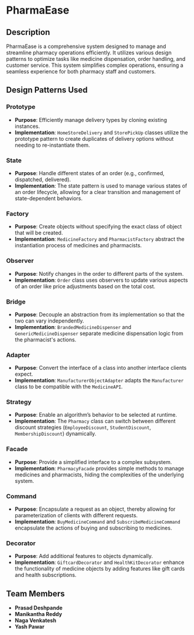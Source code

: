 # PharmaEase

## Description
PharmaEase is a comprehensive system designed to manage and streamline pharmacy operations efficiently. It utilizes various design patterns to optimize tasks like medicine dispensation, order handling, and customer service. This system simplifies complex operations, ensuring a seamless experience for both pharmacy staff and customers.

## Design Patterns Used

### Prototype
- **Purpose**: Efficiently manage delivery types by cloning existing instances.
- **Implementation**: `HomeStoreDelivery` and `StorePickUp` classes utilize the prototype pattern to create duplicates of delivery options without needing to re-instantiate them.

### State
- **Purpose**: Handle different states of an order (e.g., confirmed, dispatched, delivered).
- **Implementation**: The state pattern is used to manage various states of an order lifecycle, allowing for a clear transition and management of state-dependent behaviors.

### Factory
- **Purpose**: Create objects without specifying the exact class of object that will be created.
- **Implementation**: `MedicineFactory` and `PharmacistFactory` abstract the instantiation process of medicines and pharmacists.

### Observer
- **Purpose**: Notify changes in the order to different parts of the system.
- **Implementation**: `Order` class uses observers to update various aspects of an order like price adjustments based on the total cost.

### Bridge
- **Purpose**: Decouple an abstraction from its implementation so that the two can vary independently.
- **Implementation**: `BrandedMedicineDispenser` and `GenericMedicineDispenser` separate medicine dispensation logic from the pharmacist's actions.

### Adapter
- **Purpose**: Convert the interface of a class into another interface clients expect.
- **Implementation**: `ManufacturerObjectAdapter` adapts the `Manufacturer` class to be compatible with the `MedicineAPI`.

### Strategy
- **Purpose**: Enable an algorithm’s behavior to be selected at runtime.
- **Implementation**: The `Pharmacy` class can switch between different discount strategies (`EmployeeDiscount`, `StudentDiscount`, `MembershipDiscount`) dynamically.

### Facade
- **Purpose**: Provide a simplified interface to a complex subsystem.
- **Implementation**: `PharmacyFacade` provides simple methods to manage medicines and pharmacists, hiding the complexities of the underlying system.

### Command
- **Purpose**: Encapsulate a request as an object, thereby allowing for parameterization of clients with different requests.
- **Implementation**: `BuyMedicineCommand` and `SubscribeMedicineCommand` encapsulate the actions of buying and subscribing to medicines.

### Decorator
- **Purpose**: Add additional features to objects dynamically.
- **Implementation**: `GiftcardDecorator` and `HealthKitDecorator` enhance the functionality of medicine objects by adding features like gift cards and health subscriptions.

## Team Members
- **Prasad Deshpande**
- **Manikantha Reddy**
- **Naga Venkatesh**
- **Yash Pawar**